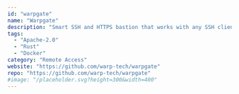 ```yaml
---
id: "warpgate"
name: "Warpgate"
description: "Smart SSH and HTTPS bastion that works with any SSH client."
tags:
  - "Apache-2.0"
  - "Rust"
  - "Docker"
category: "Remote Access"
website: "https://github.com/warp-tech/warpgate"
repo: "https://github.com/warp-tech/warpgate"
#image: "/placeholder.svg?height=300&width=400"
---
```


